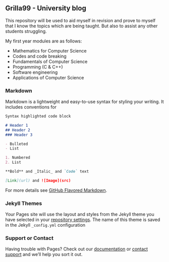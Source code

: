 ## Grilla99 - University blog

This repository will be used to aid myself in revision and prove to myself that I know the topics which are being 
taught. But also to assist any other students struggling.

My first year modules are as follows:
* Mathematics for Computer Science
* Codes and code breaking
* Fundamentals of Computer Science
* Programming (C & C++)
* Software engineering
* Applications of Computer Science

### Markdown

Markdown is a lightweight and easy-to-use syntax for styling your writing. It includes conventions for

```markdown
Syntax highlighted code block

# Header 1
## Header 2
### Header 3

- Bulleted
- List

1. Numbered
2. List

**Bold** and _Italic_ and `Code` text

[Link](url) and ![Image](src)
```

For more details see [GitHub Flavored Markdown](https://guides.github.com/features/mastering-markdown/).

### Jekyll Themes

Your Pages site will use the layout and styles from the Jekyll theme you have selected in your [repository settings](https://github.com/grilla99/grila99.github.io/settings). The name of this theme is saved in the Jekyll `_config.yml` configuration

### Support or Contact

Having trouble with Pages? Check out our [documentation](https://help.github.com/categories/github-pages-basics/) or [contact support](https://github.com/contact) and we’ll help you sort it out.
